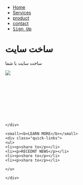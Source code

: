 <!DOCTYPE html>
<html lang="en">
<head>
    <link rel="stylesheet" href="xdblog.css">
    <link rel="stylesheet" href="https://cdn.jsdelivr.net/npm/@fortawesome/fontawesome-free@5.15.4/css/fontawesome.min.css">
    <meta charset="UTF-8">
    <meta http-equiv="X-UA-Compatible" content="IE=edge">
    <meta name="viewport" content="width=device-width, initial-scale=1.0">
    <title>new blogxd</title>
</head>
<body>
    <dir class="container">
<div>
<ul>
<li><a href="#">Home</a></li>
<li><a href="#">Services</a></li>
<li><a href="#">product</a></li>
<li><a href="#"> contact </a></li>
<li><a href="https://blogxd.github.io" class="signup-btn"><samp> Sign Up</a> </samp></li>
</ul>

</div>
<div class="banner">
<div class="app-text">
    <h1>ساخت سایت</h1>
    <p>ساخت سایت با شما </p>
</div>


</div>

</div>
<div class="app-picture">
<img src="https://faradars.org/wp-content/uploads/2016/06/fvrbt94084-svg.svg">


</div>
<br>
<br>
<br><br><br>
<br>
<br><br>

<div class="play-btn">
    <div class="play-btn-inner">
       


    </div>

    <small><b>LEARN MORE</b></small>
    <div class="quick-links">
    <ul>
    <li><p>share to</p></li>
    <li><p>RECEDNT NEWS</p></li>
    <li><p>share to</p></li>
    <li><p>share to</p></li>
    
    </u>
    
    </div>
</body>
</html>

